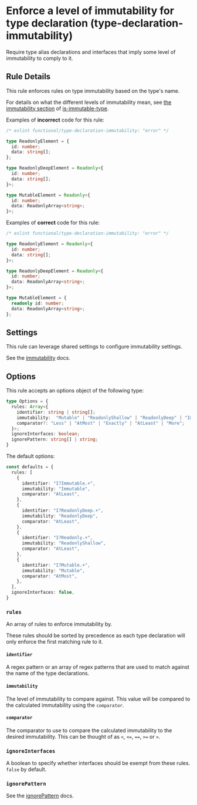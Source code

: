 # Enforce a level of immutability for type declaration (type-declaration-immutability)

Require type alias declarations and interfaces that imply some level of
immutability to comply to it.

## Rule Details

This rule enforces rules on type immutability based on the type's name.

For details on what the different levels of immutability mean, see [the
immutability
section](https://github.com/RebeccaStevens/is-immutable-type#immutability) of
[is-immutable-type](https://www.npmjs.com/package/is-immutable-type).

Examples of **incorrect** code for this rule:

<!-- eslint-disable functional/type-declaration-immutability -->

```ts
/* eslint functional/type-declaration-immutability: "error" */

type ReadonlyElement = {
  id: number;
  data: string[];
};

type ReadonlyDeepElement = Readonly<{
  id: number;
  data: string[];
}>;

type MutableElement = Readonly<{
  id: number;
  data: ReadonlyArray<string>;
}>;
```

Examples of **correct** code for this rule:

<!-- eslint-disable functional/type-declaration-immutability -->

```ts
/* eslint functional/type-declaration-immutability: "error" */

type ReadonlyElement = Readonly<{
  id: number;
  data: string[];
}>;

type ReadonlyDeepElement = Readonly<{
  id: number;
  data: ReadonlyArray<string>;
}>;

type MutableElement = {
  readonly id: number;
  data: ReadonlyArray<string>;
};
```

## Settings

This rule can leverage shared settings to configure immutability settings.

See the [immutability](./settings/immutability.md) docs.

## Options

This rule accepts an options object of the following type:

```ts
type Options = {
  rules: Array<{
    identifier: string | string[];
    immutability:  "Mutable" | "ReadonlyShallow" | "ReadonlyDeep" | "Immutable";
    comparator?: "Less" | "AtMost" | "Exactly" | "AtLeast" | "More";
  }>;
  ignoreInterfaces: boolean;
  ignorePattern: string[] | string;
}
```

The default options:

```ts
const defaults = {
  rules: [
    {
      identifier: "I?Immutable.+",
      immutability: "Immutable",
      comparator: "AtLeast",
    },
    {
      identifier: "I?ReadonlyDeep.+",
      immutability: "ReadonlyDeep",
      comparator: "AtLeast",
    },
    {
      identifier: "I?Readonly.+",
      immutability: "ReadonlyShallow",
      comparator: "AtLeast",
    },
    {
      identifier: "I?Mutable.+",
      immutability: "Mutable",
      comparator: "AtMost",
    },
  ],
  ignoreInterfaces: false,
}
```

### `rules`

An array of rules to enforce immutability by.

These rules should be sorted by precedence as each type declaration will only
enforce the first matching rule to it.

#### `identifier`

A regex pattern or an array of regex patterns that are used to match against the
name of the type declarations.

#### `immutability`

The level of immutability to compare against. This value will be compared to the
calculated immutability using the `comparator`.

#### `comparator`

The comparator to use to compare the calculated immutability to the desired
immutability. This can be thought of as `<`, `<=`, `==`, `>=` or `>`.

### `ignoreInterfaces`

A boolean to specify whether interfaces should be exempt from these rules.
`false` by default.

### `ignorePattern`

See the [ignorePattern](./options/ignore-pattern.md) docs.

